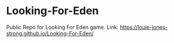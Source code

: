 # Looking-For-Eden
Public Repo for Looking For Eden game.
Link: https://louie-jones-strong.github.io/Looking-For-Eden/
